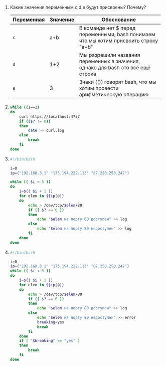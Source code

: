 1. Какие значения переменным c,d,e будут присвоены? Почему?

    | Переменная  | Значение | Обоснование |
    | ------------- | ------------- | ------------- |
    | `c`  | a+b  | В команде нет $ перед переменными, bash понимаем что мы хотим присвоить строку "a+b" |
    | `d`  | 1+2  | Мы разрешили названия переменных в значения, однако для bash это всё ещё строка |
    | `e`  | 3  | Знаки (()) говорят bash, что мы хотим провести арифметическую операцию |

2.  ```bash
    while ((1==1)
    do
        curl https://localhost:4757
        if (($? != 0))
        then
            date >> curl.log
        else
            break
        fi
    done
    ```

3.  ```bash
    #!/bin/bash

    i=0
    ip=("192.168.3.1" "173.194.222.113" "87.250.250.242")

    while (( $i < 5 ))
    do
        i=$(( $i + 1 ))
        for elem in ${ip[@]}
        do
            echo > /dev/tcp/$elem/80
            if (( $? == 0 ))
            then
                echo "$elem на порту 80 доступен" >> log
            else
                echo "$elem на порту 80 недоступен" >> log
            fi
        done
    done
    ```

4.  ```bash
    #!/bin/bash

    i=0
    ip=("192.168.3.1" "173.194.222.113" "87.250.250.242")
    while (( $i < 5 ))
    do
        i=$(( $i + 1 ))
        for elem in ${ip[@]}
        do
            echo > /dev/tcp/$elem/80
            if (( $? == 0 ))
            then
                echo "$elem на порту 80 доступен" >> log
            else
                echo "$elem на порту 80 недоступен" >> error
                breaking=yes
                break
            fi
        done
        if [ "$breaking" == "yes" ]
        then
            break
        fi
    done
    ```